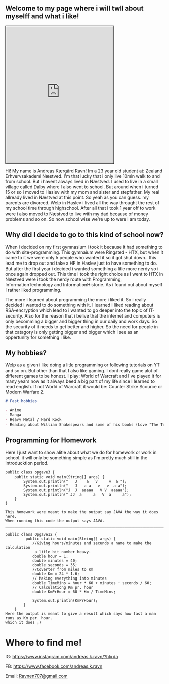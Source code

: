 ## Welcome to my page where i will twll about myselff and what i like!

<iframe src="https://scontent-cph2-1.xx.fbcdn.net/v/t1.0-9/28379485_1814160508628225_7888722495937467992_n.jpg?_nc_cat=104&_nc_sid=85a577&_nc_ohc=WvftE6H1RZMAX8xhlbD&_nc_ht=scontent-cph2-1.xx&oh=e694afd9c4bb6b096c7422e5a593a659&oe=5F7F35CB" width="68%" height="435" style="border:1px solid black;">
</iframe>

Hi! My name is Andreas Kærgård Ravn! Im a 23 year old student at: Zealand Erhvervsakademi Næstved.
I'm that lucky that i only live 10min walk to and from school.
But i havent always lived in Næstved. I used to live in a small village called Dalby where I also went to school. But around when i turned 15 or so i moved to Haslev with my mom and sister and stepfather. My real allready lived in Næstved at this point. So yeah as you can guess. my parents are divorced. Welp in Haslev i lived all the way throught the rest of my school time through highschool. 
After all that i took 1 year off to work were i also moved to Næstved to live with my dad because of money problems and so on. So now school wise we're up to were I am today.

## Why did I decide to go to this kind of school now?

When i decided on my first gymnasium i took it because it had something to do with site-programming. This gymnaium were Ringsted - HTX, but when it came to it we were only 5 people who wanted it so it got shut down.. this lead me to drop out and take a HF in Haslev just to have something to do. But after the first year i decided i wanted something a litle more nerdy so i once again dropped out. This time i took the right choice as I went to HTX in Næstved were i took the nerdy route with Programming, InformationTechnology and InformationHistorie. As i found out about myself I rather liked programming. 

The more i learned about programming the more i liked it. So i really decided i wanted to do something with it. I learned i liked reading about RSA-encryption which lead to i wanted to go deeper into the topic of IT-security. Also for the reason that i belive that the internet and computers is only becomming a bigger and bigger thing in our daily and work days. So the security of it needs to get better and higher. So the need for people in that catagory is only getting bigger and bigger which i see as an oppertunity for something i like. 

## My hobbies? 

Welp as a given i like doing a litle programming or following tutorials on YT and so on. But other than that I also like gaming. I dont really game alot of different games to be honest. I play: World of Warcraft and I've played it for many years now as it always beed a big part of my life since I learned to read english. If not World of Warcraft it would be: Counter Strike Scource or Modern Warfare 2.

``` markdown
# Fast hobbies

- Anime
- Manga
- Heavy Metal / Hard Rock
- Reading about William Shakespears and some of his books (Love "The Tempest")

```


## Programming for Homework
Here I just want to show alitle about what we do for homework or work in school. it will only be something simple as I'm pretty much still in the introducktion period.


```
public class opgave3 {
    public static void main(String[] args) {
        System.out.println("   J    a   v     v  a ");
        System.out.println("   J   a a   v   v  a a");
        System.out.println("J  J  aaaaa   V V  aaaaa");
        System.out.println(" JJ  a     a   V  a     a");
    }
}

This homework were meant to make the output say JAVA the way it does here.
When running this code the output says JAVA.
_____________________________________________________________________________________________________

public class Opgave12 {
         public static void main(String[] args) {
            //Giving hours/minutes and secunds a name to make the calculation
             a litle bit number heavy.
            double hour = 1;
            double minutes = 40;
            double seconds = 35;
            //Coverter from miles to Km
            double Km = 24 * 1.6;
            // Making everything into minutes
            double TimeMins = hour * 60 + minutes + seconds / 60;
            // Calculationg Km pr. hour
            double KmPrHour = 60 * Km / TimeMins;

            System.out.println(KmPrHour);
        }
    }
Here the output is meant to give a result which says how fast a man runs as Km per. hour.
which it does ;) 

```


# Where to find me!
IG: https://www.instagram.com/andreas.k.ravn/?hl=da

FB: https://www.facebook.com/andreas.k.ravn

Email: Ravnen707@gmail.com

